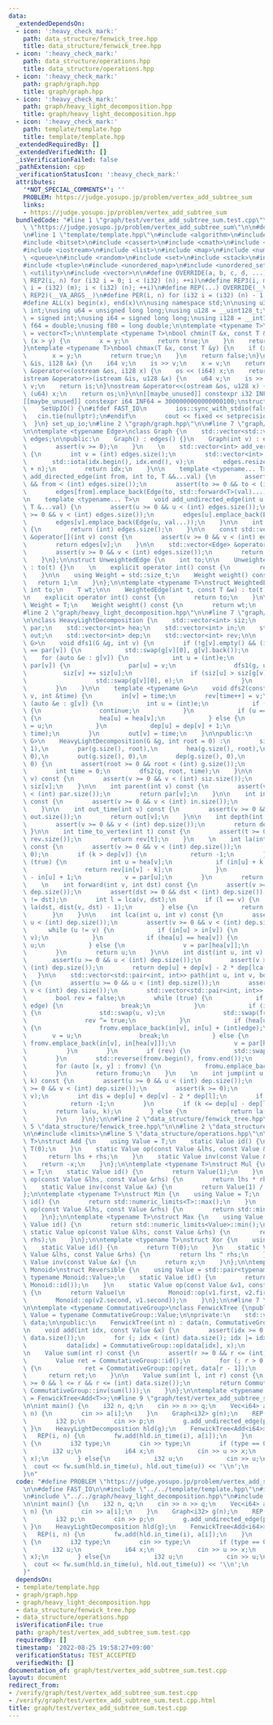 ```yaml
---
data:
  _extendedDependsOn:
  - icon: ':heavy_check_mark:'
    path: data_structure/fenwick_tree.hpp
    title: data_structure/fenwick_tree.hpp
  - icon: ':heavy_check_mark:'
    path: data_structure/operations.hpp
    title: data_structure/operations.hpp
  - icon: ':heavy_check_mark:'
    path: graph/graph.hpp
    title: graph/graph.hpp
  - icon: ':heavy_check_mark:'
    path: graph/heavy_light_decomposition.hpp
    title: graph/heavy_light_decomposition.hpp
  - icon: ':heavy_check_mark:'
    path: template/template.hpp
    title: template/template.hpp
  _extendedRequiredBy: []
  _extendedVerifiedWith: []
  _isVerificationFailed: false
  _pathExtension: cpp
  _verificationStatusIcon: ':heavy_check_mark:'
  attributes:
    '*NOT_SPECIAL_COMMENTS*': ''
    PROBLEM: https://judge.yosupo.jp/problem/vertex_add_subtree_sum
    links:
    - https://judge.yosupo.jp/problem/vertex_add_subtree_sum
  bundledCode: "#line 1 \"graph/test/vertex_add_subtree_sum.test.cpp\"\n#define PROBLEM\
    \ \"https://judge.yosupo.jp/problem/vertex_add_subtree_sum\"\n\n#define FAST_IO\n\
    \n#line 1 \"template/template.hpp\"\n#include <algorithm>\n#include <array>\n\
    #include <bitset>\n#include <cassert>\n#include <cmath>\n#include <iomanip>\n\
    #include <iostream>\n#include <list>\n#include <map>\n#include <numeric>\n#include\
    \ <queue>\n#include <random>\n#include <set>\n#include <stack>\n#include <string>\n\
    #include <tuple>\n#include <unordered_map>\n#include <unordered_set>\n#include\
    \ <utility>\n#include <vector>\n\n#define OVERRIDE(a, b, c, d, ...) d\n#define\
    \ REP2(i, n) for (i32 i = 0; i < (i32) (n); ++i)\n#define REP3(i, m, n) for (i32\
    \ i = (i32) (m); i < (i32) (n); ++i)\n#define REP(...) OVERRIDE(__VA_ARGS__, REP3,\
    \ REP2)(__VA_ARGS__)\n#define PER(i, n) for (i32 i = (i32) (n) - 1; i >= 0; --i)\n\
    #define ALL(x) begin(x), end(x)\n\nusing namespace std;\n\nusing u32 = unsigned\
    \ int;\nusing u64 = unsigned long long;\nusing u128 = __uint128_t;\nusing i32\
    \ = signed int;\nusing i64 = signed long long;\nusing i128 = __int128_t;\nusing\
    \ f64 = double;\nusing f80 = long double;\n\ntemplate <typename T>\nusing Vec\
    \ = vector<T>;\n\ntemplate <typename T>\nbool chmin(T &x, const T &y) {\n    if\
    \ (x > y) {\n        x = y;\n        return true;\n    }\n    return false;\n\
    }\ntemplate <typename T>\nbool chmax(T &x, const T &y) {\n    if (x < y) {\n \
    \       x = y;\n        return true;\n    }\n    return false;\n}\n\nistream &operator>>(istream\
    \ &is, i128 &x) {\n    i64 v;\n    is >> v;\n    x = v;\n    return is;\n}\nostream\
    \ &operator<<(ostream &os, i128 x) {\n    os << (i64) x;\n    return os;\n}\n\
    istream &operator>>(istream &is, u128 &x) {\n    u64 v;\n    is >> v;\n    x =\
    \ v;\n    return is;\n}\nostream &operator<<(ostream &os, u128 x) {\n    os <<\
    \ (u64) x;\n    return os;\n}\n\n[[maybe_unused]] constexpr i32 INF = 1000000100;\n\
    [[maybe_unused]] constexpr i64 INF64 = 3000000000000000100;\nstruct SetUpIO {\n\
    \    SetUpIO() {\n#ifdef FAST_IO\n        ios::sync_with_stdio(false);\n     \
    \   cin.tie(nullptr);\n#endif\n        cout << fixed << setprecision(15);\n  \
    \  }\n} set_up_io;\n#line 2 \"graph/graph.hpp\"\n\n#line 7 \"graph/graph.hpp\"\
    \n\ntemplate <typename Edge>\nclass Graph {\n    std::vector<std::vector<Edge>>\
    \ edges;\n\npublic:\n    Graph() : edges() {}\n    Graph(int v) : edges(v) {\n\
    \        assert(v >= 0);\n    }\n    \n    std::vector<int> add_vertices(int n)\
    \ {\n        int v = (int) edges.size();\n        std::vector<int> idx(n);\n \
    \       std::iota(idx.begin(), idx.end(), v);\n        edges.resize(edges.size()\
    \ + n);\n        return idx;\n    }\n\n    template <typename... T>\n    void\
    \ add_directed_edge(int from, int to, T &&...val) {\n        assert(from >= 0\
    \ && from < (int) edges.size());\n        assert(to >= 0 && to < (int) edges.size());\n\
    \        edges[from].emplace_back(Edge(to, std::forward<T>(val)...));\n    }\n\
    \n    template <typename... T>\n    void add_undirected_edge(int u, int v, const\
    \ T &...val) {\n        assert(u >= 0 && u < (int) edges.size());\n        assert(v\
    \ >= 0 && v < (int) edges.size());\n        edges[u].emplace_back(Edge(v, val...));\n\
    \        edges[v].emplace_back(Edge(u, val...));\n    }\n\n    int size() const\
    \ {\n        return (int) edges.size();\n    }\n\n    const std::vector<Edge>\
    \ &operator[](int v) const {\n        assert(v >= 0 && v < (int) edges.size());\n\
    \        return edges[v];\n    }\n\n    std::vector<Edge> &operator[](int v) {\n\
    \        assert(v >= 0 && v < (int) edges.size());\n        return edges[v];\n\
    \    }\n};\n\nstruct UnweightedEdge {\n    int to;\n\n    UnweightedEdge(int t)\
    \ : to(t) {}\n    \n    explicit operator int() const {\n        return to;\n\
    \    }\n\n    using Weight = std::size_t;\n    Weight weight() const {\n     \
    \   return 1;\n    }\n};\n\ntemplate <typename T>\nstruct WeightedEdge {\n   \
    \ int to;\n    T wt;\n\n    WeightedEdge(int t, const T &w) : to(t), wt(w) {}\n\
    \n    explicit operator int() const {\n        return to;\n    }\n\n    using\
    \ Weight = T;\n    Weight weight() const {\n        return wt;\n    }\n};\n\n\
    #line 2 \"graph/heavy_light_decomposition.hpp\"\n\n#line 7 \"graph/heavy_light_decomposition.hpp\"\
    \n\nclass HeavyLightDecomposition {\n    std::vector<int> siz;\n    std::vector<int>\
    \ par;\n    std::vector<int> hea;\n    std::vector<int> in;\n    std::vector<int>\
    \ out;\n    std::vector<int> dep;\n    std::vector<int> rev;\n\n    template <typename\
    \ G>\n    void dfs1(G &g, int v) {\n        if (!g[v].empty() && (int) g[v][0]\
    \ == par[v]) {\n            std::swap(g[v][0], g[v].back());\n        }\n    \
    \    for (auto &e : g[v]) {\n            int u = (int)e;\n            if (u !=\
    \ par[v]) {\n                par[u] = v;\n                dfs1(g, u);\n      \
    \          siz[v] += siz[u];\n                if (siz[u] > siz[g[v][0]]) {\n \
    \                   std::swap(g[v][0], e);\n                }\n            }\n\
    \        }\n    }\n\n    template <typename G>\n    void dfs2(const G &g, int\
    \ v, int &time) {\n        in[v] = time;\n        rev[time++] = v;\n        for\
    \ (auto &e : g[v]) {\n            int u = (int)e;\n            if (u == par[v])\
    \ {\n                continue;\n            }\n            if (u == (int) g[v][0])\
    \ {\n                hea[u] = hea[v];\n            } else {\n                hea[u]\
    \ = u;\n            }\n            dep[u] = dep[v] + 1;\n            dfs2(g, u,\
    \ time);\n        }\n        out[v] = time;\n    }\n\npublic:\n    template <typename\
    \ G>\n    HeavyLightDecomposition(G &g, int root = 0) :\n        siz(g.size(),\
    \ 1),\n        par(g.size(), root),\n        hea(g.size(), root),\n        in(g.size(),\
    \ 0),\n        out(g.size(), 0),\n        dep(g.size(), 0),\n        rev(g.size(),\
    \ 0) {\n        assert(root >= 0 && root < (int) g.size());\n        dfs1(g, root);\n\
    \        int time = 0;\n        dfs2(g, root, time);\n    }\n\n    int subtree_size(int\
    \ v) const {\n        assert(v >= 0 && v < (int) siz.size());\n        return\
    \ siz[v];\n    }\n\n    int parent(int v) const {\n        assert(v >= 0 && v\
    \ < (int) par.size());\n        return par[v];\n    }\n\n    int in_time(int v)\
    \ const {\n        assert(v >= 0 && v < (int) in.size());\n        return in[v];\n\
    \    }\n\n    int out_time(int v) const {\n        assert(v >= 0 && v < (int)\
    \ out.size());\n        return out[v];\n    }\n\n    int depth(int v) const {\n\
    \        assert(v >= 0 && v < (int) dep.size());\n        return dep[v];\n   \
    \ }\n\n    int time_to_vertex(int t) const {\n        assert(t >= 0 && t < (int)\
    \ rev.size());\n        return rev[t];\n    }\n    \n    int la(int v, int k)\
    \ const {\n        assert(v >= 0 && v < (int) dep.size());\n        assert(k >=\
    \ 0);\n        if (k > dep[v]) {\n            return -1;\n        }\n        while\
    \ (true) {\n            int u = hea[v];\n            if (in[u] + k <= in[v]) {\n\
    \                return rev[in[v] - k];\n            }\n            k -= in[v]\
    \ - in[u] + 1;\n            v = par[u];\n        }\n        return 0;\n    }\n\
    \    \n    int forward(int v, int dst) const {\n        assert(v >= 0 && v < (int)\
    \ dep.size());\n        assert(dst >= 0 && dst < (int) dep.size());\n        assert(v\
    \ != dst);\n        int l = lca(v, dst);\n        if (l == v) {\n            return\
    \ la(dst, dist(v, dst) - 1);\n        } else {\n            return par[v];\n \
    \       }\n    }\n\n    int lca(int u, int v) const {\n        assert(u >= 0 &&\
    \ u < (int) dep.size());\n        assert(v >= 0 && v < (int) dep.size());\n  \
    \      while (u != v) {\n            if (in[u] > in[v]) {\n                std::swap(u,\
    \ v);\n            }\n            if (hea[u] == hea[v]) {\n                v =\
    \ u;\n            } else {\n                v = par[hea[v]];\n            }\n\
    \        }\n        return u;\n    }\n\n    int dist(int u, int v) const {\n \
    \       assert(u >= 0 && u < (int) dep.size());\n        assert(v >= 0 && v <\
    \ (int) dep.size());\n        return dep[u] + dep[v] - 2 * dep[lca(u, v)];\n \
    \   }\n\n    std::vector<std::pair<int, int>> path(int u, int v, bool edge) const\
    \ {\n        assert(u >= 0 && u < (int) dep.size());\n        assert(v >= 0 &&\
    \ v < (int) dep.size());\n        std::vector<std::pair<int, int>> fromu, fromv;\n\
    \        bool rev = false;\n        while (true) {\n            if (u == v &&\
    \ edge) {\n                break;\n            }\n            if (in[u] > in[v])\
    \ {\n                std::swap(u, v);\n                std::swap(fromu, fromv);\n\
    \                rev ^= true;\n            }\n            if (hea[u] == hea[v])\
    \ {\n                fromv.emplace_back(in[v], in[u] + (int)edge);\n         \
    \       v = u;\n                break;\n            } else {\n               \
    \ fromv.emplace_back(in[v], in[hea[v]]);\n                v = par[hea[v]];\n \
    \           }\n        }\n        if (rev) {\n            std::swap(fromu, fromv);\n\
    \        }\n        std::reverse(fromv.begin(), fromv.end());\n        fromu.reserve(fromv.size());\n\
    \        for (auto [x, y] : fromv) {\n            fromu.emplace_back(y, x);\n\
    \        }\n        return fromu;\n    }\n    \n    int jump(int u, int v, int\
    \ k) const {\n        assert(u >= 0 && u < (int) dep.size());\n        assert(v\
    \ >= 0 && v < (int) dep.size());\n        assert(k >= 0);\n        int l = lca(u,\
    \ v);\n        int dis = dep[u] + dep[v] - 2 * dep[l];\n        if (k > dis) {\n\
    \            return -1;\n        }\n        if (k <= dep[u] - dep[l]) {\n    \
    \        return la(u, k);\n        } else {\n            return la(v, dis - k);\n\
    \        }\n    }\n};\n\n#line 2 \"data_structure/fenwick_tree.hpp\"\n\n#line\
    \ 5 \"data_structure/fenwick_tree.hpp\"\n\n#line 2 \"data_structure/operations.hpp\"\
    \n\n#include <limits>\n#line 5 \"data_structure/operations.hpp\"\n\ntemplate <typename\
    \ T>\nstruct Add {\n    using Value = T;\n    static Value id() {\n        return\
    \ T(0);\n    }\n    static Value op(const Value &lhs, const Value &rhs) {\n  \
    \      return lhs + rhs;\n    }\n    static Value inv(const Value &x) {\n    \
    \    return -x;\n    }\n};\n\ntemplate <typename T>\nstruct Mul {\n    using Value\
    \ = T;\n    static Value id() {\n        return Value(1);\n    }\n    static Value\
    \ op(const Value &lhs, const Value &rhs) {\n        return lhs * rhs;\n    }\n\
    \    static Value inv(const Value &x) {\n        return Value(1) / x;\n    }\n\
    };\n\ntemplate <typename T>\nstruct Min {\n    using Value = T;\n    static Value\
    \ id() {\n        return std::numeric_limits<T>::max();\n    }\n    static Value\
    \ op(const Value &lhs, const Value &rhs) {\n        return std::min(lhs, rhs);\n\
    \    }\n};\n\ntemplate <typename T>\nstruct Max {\n    using Value = T;\n    static\
    \ Value id() {\n        return std::numeric_limits<Value>::min();\n    }\n   \
    \ static Value op(const Value &lhs, const Value &rhs) {\n        return std::max(lhs,\
    \ rhs);\n    }\n};\n\ntemplate <typename T>\nstruct Xor {\n    using Value = T;\n\
    \    static Value id() {\n        return T(0);\n    }\n    static Value op(const\
    \ Value &lhs, const Value &rhs) {\n        return lhs ^ rhs;\n    }\n    static\
    \ Value inv(const Value &x) {\n        return x;\n    }\n};\n\ntemplate <typename\
    \ Monoid>\nstruct Reversible {\n    using Value = std::pair<typename Monoid::Value,\
    \ typename Monoid::Value>;\n    static Value id() {\n        return Value(Monoid::id(),\
    \ Monoid::id());\n    }\n    static Value op(const Value &v1, const Value &v2)\
    \ {\n        return Value(\n            Monoid::op(v1.first, v2.first),\n    \
    \        Monoid::op(v2.second, v1.second));\n    }\n};\n\n#line 7 \"data_structure/fenwick_tree.hpp\"\
    \n\ntemplate <typename CommutativeGroup>\nclass FenwickTree {\npublic:\n    using\
    \ Value = typename CommutativeGroup::Value;\n\nprivate:\n    std::vector<Value>\
    \ data;\n\npublic:\n    FenwickTree(int n) : data(n, CommutativeGroup::id()) {}\n\
    \n    void add(int idx, const Value &x) {\n        assert(idx >= 0 && idx < (int)\
    \ data.size());\n        for (; idx < (int) data.size(); idx |= idx + 1) {\n \
    \           data[idx] = CommutativeGroup::op(data[idx], x);\n        }\n    }\n\
    \n    Value sum(int r) const {\n        assert(r >= 0 && r <= (int) data.size());\n\
    \        Value ret = CommutativeGroup::id();\n        for (; r > 0; r &= r - 1)\
    \ {\n            ret = CommutativeGroup::op(ret, data[r - 1]);\n        }\n  \
    \      return ret;\n    }\n\n    Value sum(int l, int r) const {\n        assert(l\
    \ >= 0 && l <= r && r <= (int) data.size());\n        return CommutativeGroup::op(sum(r),\
    \ CommutativeGroup::inv(sum(l)));\n    }\n};\n\ntemplate <typename T>\nusing FenwickTreeAdd\
    \ = FenwickTree<Add<T>>;\n#line 9 \"graph/test/vertex_add_subtree_sum.test.cpp\"\
    \n\nint main() {\n    i32 n, q;\n    cin >> n >> q;\n    Vec<i64> a(n);\n    REP(i,\
    \ n) {\n        cin >> a[i];\n    }\n    Graph<i32> g(n);\n    REP(i, 1, n) {\n\
    \        i32 p;\n        cin >> p;\n        g.add_undirected_edge(p, i);\n   \
    \ }\n    HeavyLightDecomposition hld(g);\n    FenwickTree<Add<i64>> fw(n);\n \
    \   REP(i, n) {\n        fw.add(hld.in_time(i), a[i]);\n    }\n    REP(qi, q)\
    \ {\n        i32 type;\n        cin >> type;\n        if (type == 0) {\n     \
    \       i32 u;\n            i64 x;\n            cin >> u >> x;\n            fw.add(hld.in_time(u),\
    \ x);\n        } else{\n            i32 u;\n            cin >> u;\n          \
    \  cout << fw.sum(hld.in_time(u), hld.out_time(u)) << '\\n';\n        }\n    }\n\
    }\n"
  code: "#define PROBLEM \"https://judge.yosupo.jp/problem/vertex_add_subtree_sum\"\
    \n\n#define FAST_IO\n\n#include \"../../template/template.hpp\"\n#include \"../../graph/graph.hpp\"\
    \n#include \"../../graph/heavy_light_decomposition.hpp\"\n#include \"../../data_structure/fenwick_tree.hpp\"\
    \n\nint main() {\n    i32 n, q;\n    cin >> n >> q;\n    Vec<i64> a(n);\n    REP(i,\
    \ n) {\n        cin >> a[i];\n    }\n    Graph<i32> g(n);\n    REP(i, 1, n) {\n\
    \        i32 p;\n        cin >> p;\n        g.add_undirected_edge(p, i);\n   \
    \ }\n    HeavyLightDecomposition hld(g);\n    FenwickTree<Add<i64>> fw(n);\n \
    \   REP(i, n) {\n        fw.add(hld.in_time(i), a[i]);\n    }\n    REP(qi, q)\
    \ {\n        i32 type;\n        cin >> type;\n        if (type == 0) {\n     \
    \       i32 u;\n            i64 x;\n            cin >> u >> x;\n            fw.add(hld.in_time(u),\
    \ x);\n        } else{\n            i32 u;\n            cin >> u;\n          \
    \  cout << fw.sum(hld.in_time(u), hld.out_time(u)) << '\\n';\n        }\n    }\n\
    }"
  dependsOn:
  - template/template.hpp
  - graph/graph.hpp
  - graph/heavy_light_decomposition.hpp
  - data_structure/fenwick_tree.hpp
  - data_structure/operations.hpp
  isVerificationFile: true
  path: graph/test/vertex_add_subtree_sum.test.cpp
  requiredBy: []
  timestamp: '2022-08-25 19:58:27+09:00'
  verificationStatus: TEST_ACCEPTED
  verifiedWith: []
documentation_of: graph/test/vertex_add_subtree_sum.test.cpp
layout: document
redirect_from:
- /verify/graph/test/vertex_add_subtree_sum.test.cpp
- /verify/graph/test/vertex_add_subtree_sum.test.cpp.html
title: graph/test/vertex_add_subtree_sum.test.cpp
---
```

